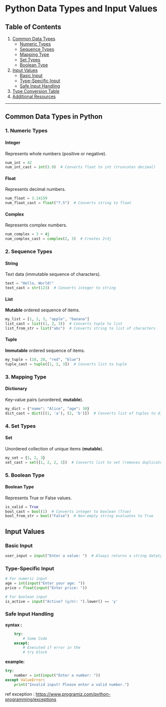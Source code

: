 # Python Data Types and Input Values

## Table of Contents
1. [Common Data Types](#common-data-types)
   - [Numeric Types](#1-numeric-types)
   - [Sequence Types](#2-sequence-types)
   - [Mapping Type](#3-mapping-type)
   - [Set Types](#4-set-types)
   - [Boolean Type](#5-boolean-type)
2. [Input Values](#input-values)
   - [Basic Input](#basic-input)
   - [Type-Specific Input](#type-specific-input)
   - [Safe Input Handling](#safe-input-handling)
3. [Type Conversion Table](#type-conversion-table)
4. [Additional Resources](#additional-resources)

---

## Common Data Types in Python

### 1. Numeric Types

#### Integer
Represents whole numbers (positive or negative).

```python
num_int = 42
num_int_cast = int(3.9)  # Converts float to int (truncates decimal)
```

#### Float
Represents decimal numbers.

```python
num_float = 3.14159
num_float_cast = float("7.5")  # Converts string to float
```

#### Complex
Represents complex numbers.

```python
num_complex = 3 + 4j
num_complex_cast = complex(2, 3)  # Creates 2+3j
```

### 2. Sequence Types

#### String
Text data (immutable sequence of characters).
```python
text = "Hello, World!"
text_cast = str(123)  # Converts integer to string
```

#### List
**Mutable** ordered sequence of items.

```python
my_list = [1, 2, 3, "apple", "banana"]
list_cast = list((1, 2, 3))  # Converts tuple to list
list_from_str = list("abc")  # Converts string to list of characters
```

#### Tuple
**Immutable** ordered sequence of items.
```python
my_tuple = (10, 20, "red", "blue")
tuple_cast = tuple([1, 2, 3])  # Converts list to tuple
```

### 3. Mapping Type

#### Dictionary
Key-value pairs (unordered, **mutable**).

```python
my_dict = {"name": "Alice", "age": 30}
dict_cast = dict([(1, 'a'), (2, 'b')])  # Converts list of tuples to dictionary
```

### 4. Set Types

#### Set
Unordered collection of unique items (**mutable**).

```python
my_set = {1, 2, 3}
set_cast = set([1, 2, 2, 3])  # Converts list to set (removes duplicates)
```

### 5. Boolean Type

#### Boolean Type
Represents True or False values.

```python
is_valid = True
bool_cast = bool(1)  # Converts integer to boolean (True)
bool_from_str = bool("False")  # Non-empty string evaluates to True
```

## Input Values

### Basic Input

```python
user_input = input("Enter a value: ")  # Always returns a string datatype
```

### Type-Specific Input


```python
# For numeric input
age = int(input("Enter your age: "))
price = float(input("Enter price: "))

# For boolean input
is_active = input("Active? (y/n): ").lower() == 'y'
```

### Safe Input Handling

**syntax :**
```python
	try:
		# Some Code
	except:
		# Executed if error in the
		# try block
```
**example:**
```python
try:
	number = int(input("Enter a number: "))
except ValueError:
	print("Invalid input! Please enter a valid number.")
```

ref exception : https://www.programiz.com/python-programming/exceptions





